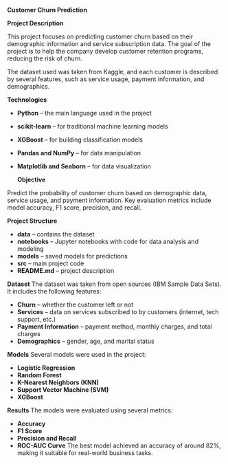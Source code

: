 __Customer Churn Prediction__

__Project Description__

This project focuses on predicting customer churn based on their demographic information and service subscription data. The goal of the project is to help the company develop customer retention programs, reducing the risk of churn.

The dataset used was taken from Kaggle, and each customer is described by several features, such as service usage, payment information, and demographics.

__Technologies__

- __Python__ – the main language used in the project
- __scikit-learn__ – for traditional machine learning models
- __XGBoost__ – for building classification models
- __Pandas and NumPy__ – for data manipulation
- __Matplotlib and Seaborn__ – for data visualization

  __Objective__


Predict the probability of customer churn based on demographic data, service usage, and payment information. Key evaluation metrics include model accuracy, F1 score, precision, and recall.

__Project Structure__
- __data__ – contains the dataset
- __notebooks__ – Jupyter notebooks with code for data analysis and modeling
- __models__ – saved models for predictions
- __src__ – main project code
- __README.md__ – project description

__Dataset__
The dataset was taken from open sources (IBM Sample Data Sets). It includes the following features:

- __Churn__ – whether the customer left or not
- __Services__ – data on services subscribed to by customers (internet, tech support, etc.)
- __Payment Information__ – payment method, monthly charges, and total charges
- __Demographics__ – gender, age, and marital status

__Models__
Several models were used in the project:

- __Logistic Regression__
- __Random Forest__
- __K-Nearest Neighbors (KNN)__
- __Support Vector Machine (SVM)__
- __XGBoost__

__Results__
The models were evaluated using several metrics:

- __Accuracy__
- __F1 Score__
- __Precision and Recall__
- __ROC-AUC Curve__
The best model achieved an accuracy of around 82%, making it suitable for real-world business tasks.
